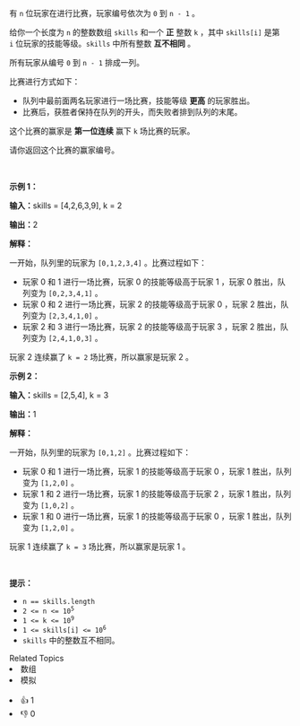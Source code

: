 <p>有&nbsp;<code>n</code>&nbsp;位玩家在进行比赛，玩家编号依次为&nbsp;<code>0</code>&nbsp;到&nbsp;<code>n - 1</code>&nbsp;。</p>

<p>给你一个长度为 <code>n</code>&nbsp;的整数数组&nbsp;<code>skills</code>&nbsp;和一个 <strong>正</strong>&nbsp;整数&nbsp;<code>k</code>&nbsp;，其中&nbsp;<code>skills[i]</code>&nbsp;是第 <code>i</code>&nbsp;位玩家的技能等级。<code>skills</code>&nbsp;中所有整数 <strong>互不相同</strong>&nbsp;。</p>

<p>所有玩家从编号 <code>0</code>&nbsp;到 <code>n - 1</code>&nbsp;排成一列。</p>

<p>比赛进行方式如下：</p>

<ul> 
 <li>队列中最前面两名玩家进行一场比赛，技能等级 <strong>更高</strong>&nbsp;的玩家胜出。</li> 
 <li>比赛后，获胜者保持在队列的开头，而失败者排到队列的末尾。</li> 
</ul>

<p>这个比赛的赢家是 <strong>第一位连续</strong>&nbsp;赢下&nbsp;<code>k</code>&nbsp;场比赛的玩家。</p>

<p>请你返回这个比赛的赢家编号。</p>

<p>&nbsp;</p>

<p><strong class="example">示例 1：</strong></p>

<div class="example-block"> 
 <p><span class="example-io"><b>输入：</b>skills = [4,2,6,3,9], k = 2</span></p> 
</div>

<p><b>输出：</b>2</p>

<p><strong>解释：</strong></p>

<p>一开始，队列里的玩家为&nbsp;<code>[0,1,2,3,4]</code>&nbsp;。比赛过程如下：</p>

<ul> 
 <li>玩家 0 和 1 进行一场比赛，玩家 0 的技能等级高于玩家 1 ，玩家 0 胜出，队列变为&nbsp;<code>[0,2,3,4,1]</code>&nbsp;。</li> 
 <li>玩家 0 和 2 进行一场比赛，玩家 2 的技能等级高于玩家 0 ，玩家 2 胜出，队列变为&nbsp;<code>[2,3,4,1,0]</code>&nbsp;。</li> 
 <li>玩家 2 和 3 进行一场比赛，玩家 2 的技能等级高于玩家 3 ，玩家 2 胜出，队列变为&nbsp;<code>[2,4,1,0,3]</code>&nbsp;。</li> 
</ul>

<p>玩家 2 连续赢了&nbsp;<code>k = 2</code>&nbsp;场比赛，所以赢家是玩家 2 。</p>

<p><strong class="example">示例 2：</strong></p>

<div class="example-block"> 
 <p><span class="example-io"><b>输入：</b>skills = [2,5,4], k = 3</span></p> 
</div>

<p><b>输出：</b>1</p>

<p><strong>解释：</strong></p>

<p>一开始，队列里的玩家为&nbsp;<code>[0,1,2]</code>&nbsp;。比赛过程如下：</p>

<ul> 
 <li>玩家 0 和 1 进行一场比赛，玩家 1 的技能等级高于玩家 0 ，玩家 1 胜出，队列变为&nbsp;<code>[1,2,0]</code>&nbsp;。</li> 
 <li>玩家 1&nbsp;和 2&nbsp;进行一场比赛，玩家 1 的技能等级高于玩家 2&nbsp;，玩家 1 胜出，队列变为&nbsp;<code>[1,0,2]</code>&nbsp;。</li> 
 <li>玩家 1&nbsp;和 0&nbsp;进行一场比赛，玩家 1 的技能等级高于玩家 0&nbsp;，玩家 1 胜出，队列变为&nbsp;<code>[1,2,0]</code>&nbsp;。</li> 
</ul>

<p>玩家 1 连续赢了&nbsp;<code>k = 3</code>&nbsp;场比赛，所以赢家是玩家 1 。</p>

<p>&nbsp;</p>

<p><strong>提示：</strong></p>

<ul> 
 <li><code>n == skills.length</code></li> 
 <li><code>2 &lt;= n &lt;= 10<sup>5</sup></code></li> 
 <li><code>1 &lt;= k &lt;= 10<sup>9</sup></code></li> 
 <li><code>1 &lt;= skills[i] &lt;= 10<sup>6</sup></code></li> 
 <li><code>skills</code>&nbsp;中的整数互不相同。</li> 
</ul>

<div><div>Related Topics</div><div><li>数组</li><li>模拟</li></div></div><br><div><li>👍 1</li><li>👎 0</li></div>